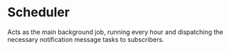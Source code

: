 # Scheduler

Acts as the main background job, running every hour and dispatching the necessary notification message tasks to subscribers.